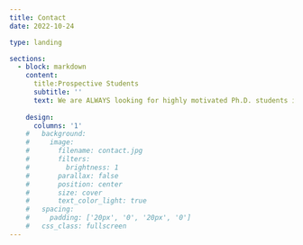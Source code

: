 ```yaml
---
title: Contact
date: 2022-10-24

type: landing

sections:
  - block: markdown
    content:
      title:Prospective Students
      subtitle: ''
      text: We are ALWAYS looking for highly motivated Ph.D. students interested in computational materials science.The recruitment is through the PhD programme of the [Academy of Scientific and Innovative Research (AcSIR)](https://acsir.res.in/admissions/)
      
    design:
      columns: '1'
    #   background:
    #     image: 
    #       filename: contact.jpg
    #       filters:
    #         brightness: 1
    #       parallax: false
    #       position: center
    #       size: cover
    #       text_color_light: true
    #   spacing:
    #     padding: ['20px', '0', '20px', '0']
    #   css_class: fullscreen
---
```

